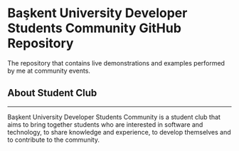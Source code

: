 # Başkent University Developer Students Community GitHub Repository
The repository that contains live demonstrations and examples performed by me at community events.

## About Student Club
---
Başkent University Developer Students Community is a student club that aims to bring together students who are interested in software and technology, to share knowledge and experience, to develop themselves and to contribute to the community.

